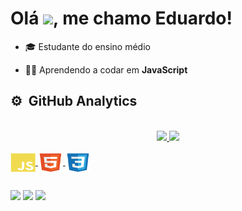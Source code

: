 <h1 align="left"> Olá <img src="https://raw.githubusercontent.com/kaueMarques/kaueMarques/master/hi.gif" width="30px"/>, me chamo Eduardo!</h1>

- 🎓  Estudante do ensino médio
    
- 👨‍💻  Aprendendo a codar em **JavaScript**

## ⚙️ &nbsp;GitHub Analytics
<br>
<div align="center">
  <a href="https://github.com/dugomxs">
  <img height="130em" src="https://github-readme-stats.vercel.app/api?username=dugomxs&show_icons=true&theme=tokyonight&include_all_commits=true&count_private=true"/>
  <img height="130em" src="https://github-readme-stats.vercel.app/api/top-langs/?username=dugomxs&layout=compact&langs_count=7&theme=tokyonight"/>
</div>
<div style="display: inline_block"><br>
  <img align="center" alt="dugomxs-Js" height="30" width="40" src="https://raw.githubusercontent.com/devicons/devicon/master/icons/javascript/javascript-plain.svg">
  <img align="center" alt="dugomxs-HTML" height="30" width="40" src="https://raw.githubusercontent.com/devicons/devicon/master/icons/html5/html5-original.svg">
  <img align="center" alt="dugomxs-CSS" height="30" width="40" src="https://raw.githubusercontent.com/devicons/devicon/master/icons/css3/css3-original.svg">
  
  ##
 
<div> 
  
  <a href="https://instagram.com/dugomxs" target="_blank"><img src="https://img.shields.io/badge/-Instagram-%23E4405F?style=for-the-badge&logo=instagram&logoColor=white" target="_blank"></a>
  <a href = "mailto:eg55618@gmail.com"><img src="https://img.shields.io/badge/Gmail-D14836?style=for-the-badge&logo=gmail&logoColor=white" target="_blank"></a>
  <a href="https://www.linkedin.com/in/eduardo-ribeiro-70a2431b5/" target="_blank"><img src="https://img.shields.io/badge/-LinkedIn-%230077B5?style=for-the-badge&logo=linkedin&logoColor=white" target="_blank"></a> 
